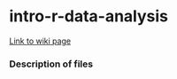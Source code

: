 # intro-r-data-analysis
[Link to wiki page](https://github.com/gladstone-institutes/Bioinformatics-Workshops/wiki/Introduction-to-R-Data-Analysis)

### Description of files
